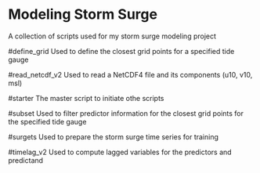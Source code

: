 # Modeling Storm Surge
A collection of scripts used for my storm surge modeling project

#define_grid
Used to define the closest grid points for a specified tide gauge

#read_netcdf_v2
Used to read a NetCDF4 file and its components (u10, v10, msl)

#starter
The master script to initiate othe scripts

#subset
Used to filter predictor information for the closest grid points for the specified tide gauge

#surgets
Used to prepare the storm surge time series for training

#timelag_v2
Used to compute lagged variables for the predictors and predictand
